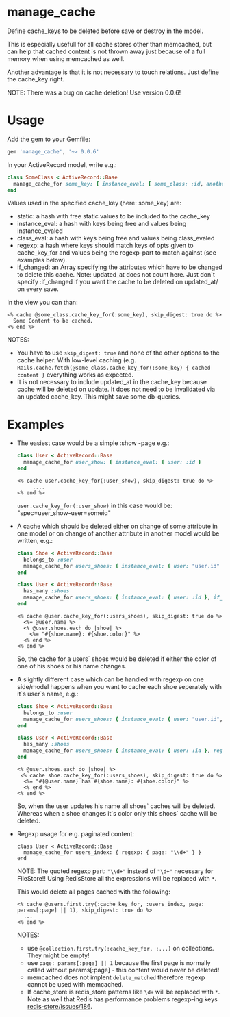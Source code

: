 # manage_cache

Define cache_keys to be deleted before save or destroy in the model.

This is especially usefull for all cache stores other than memcached, but can help that cached content is not thrown away just because of a full memory when using memcached as well.

Another advantage is that it is not necessary to touch relations. Just define the cache_key right.

NOTE: There was a bug on cache deletion! Use version 0.0.6!

# Usage

Add the gem to your Gemfile:

```ruby
gem 'manage_cache', '~> 0.0.6'
```

In your ActiveRecord model, write e.g.:

```ruby
class SomeClass < ActiveRecord::Base
  manage_cache_for some_key: { instance_eval: { some_class: :id, another_method_key: :another_method } }
end
```
Values used in the specified cache_key (here: some_key) are:
+ static: a hash with free static values to be included to the cache_key
+ instance_eval: a hash with keys being free and values being instance_evaled
+ class_eval: a hash with keys being free and values being class_evaled
+ regexp: a hash where keys should match keys of opts given to cache_key_for and values being the regexp-part to match against (see examples below).
+ if_changed: an Array specifying the attributes which have to be changed to delete this cache. Note: updated_at does not count here. Just don\`t specify :if_changed if you want the cache to be deleted on updated_at/ on every save. 

In the view you can than:

```erb
<% cache @some_class.cache_key_for(:some_key), skip_digest: true do %>
  Some Content to be cached.
<% end %>
```

NOTES: 
+ You have to use `skip_digest: true` and none of the other options to the cache helper.
With low-level caching (e.g. `Rails.cache.fetch(@some_class.cache_key_for(:some_key) { cached content }` everything works as expected.
+ It is not necessary to include updated_at in the cache_key because cache will be deleted on update. It does not need to be invalidated via an updated cache_key. This might save some db-queries. 

# Examples

+ The easiest case would be a simple :show -page e.g.: 

   ```ruby
   class User < ActiveRecord::Base
     manage_cache_for user_show: { instance_eval: { user: :id }
   end
   ```

   ```erb
   <% cache user.cache_key_for(:user_show), skip_digest: true do %>
        ....
   <% end %>
   ```

   `user.cache_key_for(:user_show)` in this case would be: "spec=user_show-user=someid"

+ A cache which should be deleted either on change of some attribute in one model or on change of another attribute in another model would be written, e.g.:

   ```ruby
   class Shoe < ActiveRecord::Base
     belongs_to :user
     manage_cache_for users_shoes: { instance_eval: { user: "user.id" }, if_changed: [:color] }
   end
   
   class User < ActiveRecord::Base
     has_many :shoes
     manage_cache_for users_shoes: { instance_eval: { user: :id }, if_changed: [:name] }
   end
   ```

   ```erb
   <% cache @user.cache_key_for(:users_shoes), skip_digest: true do %>
     <%= @user.name %>
     <% @user.shoes.each do |shoe| %>
       <%= "#{shoe.name}: #{shoe.color}" %>
     <% end %>
   <% end %>
   ```
   So, the cache for a users` shoes would be deleted if either the color of one of his shoes or his name changes.
   
+ A slightly different case which can be handled with regexp on one side/model happens when you want to cache each shoe seperately with it\`s user\`s name, e.g.:

   ```ruby
   class Shoe < ActiveRecord::Base
     belongs_to :user
     manage_cache_for users_shoes: { instance_eval: { user: "user.id", shoe: :id }, if_changed: [:color] }
   end
   
   class User < ActiveRecord::Base
     has_many :shoes
     manage_cache_for users_shoes: { instance_eval: { user: :id }, regexp: {shoe: "\\d+" }, if_changed: [:name] }
   end
   ```

   ```erb
   <% @user.shoes.each do |shoe| %>
    <% cache shoe.cache_key_for(:users_shoes), skip_digest: true do %>
     <%= "#{@user.name} has #{shoe.name}: #{shoe.color}" %>
     <% end %>
   <% end %>
   ```
   So, when the user updates his name all shoes\` caches will be deleted. Whereas when a shoe changes it\`s color only this shoes\` cache will be deleted.
   
+ Regexp usage for e.g. paginated content:

   ```
   class User < ActiveRecord::Base
     manage_cache_for users_index: { regexp: { page: "\\d+" } }
   end
   ```
   NOTE: The quoted regexp part: `"\\d+"` instead of `"\d+"` necessary for FileStore!! Using RedisStore all the expressions will be replaced with `*`.  

   This would delete all pages cached with the following:

   ```erb
   <% cache @users.first.try(:cache_key_for, :users_index, page: params[:page] || 1), skip_digest: true do %>
     ...
   <% end %>
   ```
   
   NOTES:
   +  use `@collection.first.try(:cache_key_for, :...)` on collections. They might be empty!
   + use `page: params[:page] || 1` because the first page is normally called without params[:page] - this content would    never be deleted!
   + memcached does not implent `delete_matched` therefore regexp cannot be used with memcached. 
   + If cache_store is redis_store patterns like `\d+` will be replaced with `*`. Note as well that Redis has performance problems regexp-ing keys [redis-store/issues/186](https://github.com/redis-store/redis-store/issues/186).

